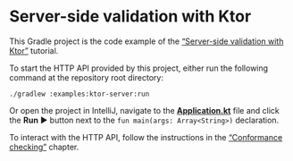 # Server-side validation with Ktor

This Gradle project is the code example of
the [“Server-side validation with Ktor”](https://akkurate.dev/docs/ktor-validation-tutorial.html) tutorial.

To start the HTTP API provided by this project, either run the following command at the repository root directory:

```shell
./gradlew :examples:ktor-server:run
```

Or open the project in IntelliJ, navigate to the
**[Application.kt](src/main/kotlin/dev/nesk/akkurate/examples/ktor/server/Application.kt)** file and click the **Run**
▶️ button next to the `fun main(args: Array<String>)` declaration.

To interact with the HTTP API, follow the instructions in
the [“Conformance checking”](https://akkurate.dev/docs/ktor-validation-tutorial.html#conformance-checking) chapter.
